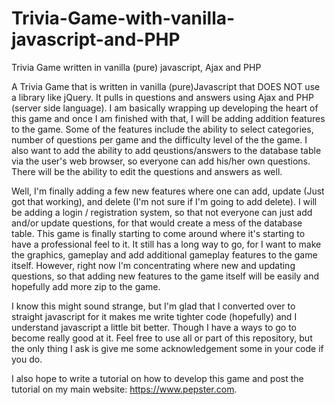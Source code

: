 # Trivia-Game-with-vanilla-javascript-and-PHP
Trivia Game written in vanilla (pure) javascript, Ajax and PHP

A Trivia Game that is written in vanilla (pure)Javascript that DOES NOT use a library like jQuery. It pulls in questions and answers using Ajax and PHP (server side language). I am basically wrapping up developing the heart of this game and once I am finished with that, I will be adding addition features to the game. Some of the features include the ability to select categories, number of questions per game and the difficulty level of the the game. I also want to add the ability to add qeustions/answers to the database table via the user's web browser, so everyone can add his/her own questions. There will be the ability to edit the questions and answers as well. 

Well, I'm finally adding a few new features where one can add, update (Just got that working), and delete (I'm not sure if I'm going to add delete). I will be adding a login / registration system, so that not everyone can just add and/or update questions, for that would create a mess of the database table. This game is finally starting to come around where it's starting to have a professional feel to it. It still has a long way to go, for I want to make the graphics, gameplay and add additional gameplay features to the game itself. However, right now I'm concentrating where new and updating questions, so that adding new features to the game itself will be easily and hopefully add more zip to the game.

I know this might sound strange, but I'm glad that I converted over to straight javascript for it makes me write tighter code (hopefully) and I understand javascript a little bit better. Though I have a ways to go to become really good at it. Feel free to use all or part of this repository, but the only thing I ask is give me some acknowledgement some in your code if you do. 

I also hope to write a tutorial on how to develop this game and post the tutorial on my main website: https://www.pepster.com.  
